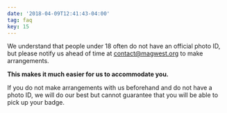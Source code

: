 ```yaml
---
date: '2018-04-09T12:41:43-04:00'
tag: faq
key: 15
---
```

We understand that people under 18 often do not have an official photo ID, but please notify us ahead of time at [contact@magwest.org](mailto:contact@magwest.org) to make arrangements.

**This makes it much easier for us to accommodate you.**

If you do not make arrangements with us beforehand and do not have a photo ID, we will do our best but cannot guarantee that you will be able to pick up your badge.
